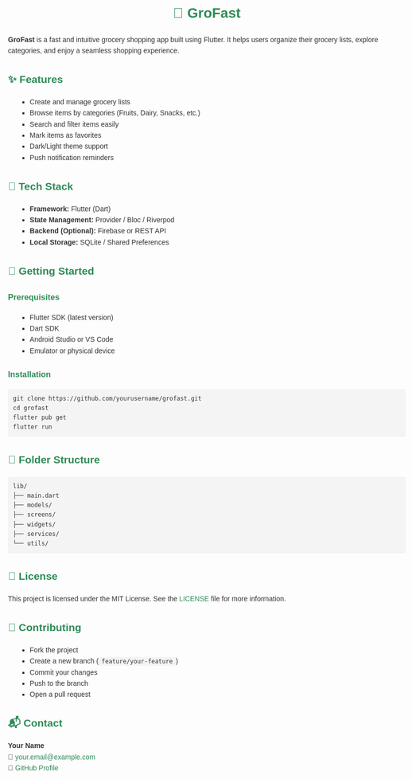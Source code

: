 <!DOCTYPE html>
<html lang="en">
<head>
  <meta charset="UTF-8">
  <title>GroFast - Flutter Grocery App</title>
  <style>
    body {
      font-family: Arial, sans-serif;
      line-height: 1.6;
      max-width: 800px;
      margin: auto;
      padding: 20px;
      color: #333;
    }
    h1, h2, h3 {
      color: #2E8B57;
    }
    code {
      background-color: #f4f4f4;
      padding: 2px 6px;
      border-radius: 4px;
      font-family: monospace;
    }
    pre {
      background-color: #f4f4f4;
      padding: 10px;
      overflow: auto;
      border-radius: 4px;
    }
    ul {
      list-style-type: square;
      margin-left: 20px;
    }
    a {
      color: #2E8B57;
      text-decoration: none;
    }
    a:hover {
      text-decoration: underline;
    }
  </style>
</head>
<body>
<center>
  <h1>🛒 GroFast</h1>
</center>

  <p><strong>GroFast</strong> is a fast and intuitive grocery shopping app built using Flutter. It helps users organize their grocery lists, explore categories, and enjoy a seamless shopping experience.</p>

  <h2>✨ Features</h2>
  <ul>
    <li>Create and manage grocery lists</li>
    <li>Browse items by categories (Fruits, Dairy, Snacks, etc.)</li>
    <li>Search and filter items easily</li>
    <li>Mark items as favorites</li>
    <li>Dark/Light theme support</li>
    <li>Push notification reminders</li>
  </ul>

  <h2>🧰 Tech Stack</h2>
  <ul>
    <li><strong>Framework:</strong> Flutter (Dart)</li>
    <li><strong>State Management:</strong> Provider / Bloc / Riverpod</li>
    <li><strong>Backend (Optional):</strong> Firebase or REST API</li>
    <li><strong>Local Storage:</strong> SQLite / Shared Preferences</li>
  </ul>

  <h2>🚀 Getting Started</h2>

  <h3>Prerequisites</h3>
  <ul>
    <li>Flutter SDK (latest version)</li>
    <li>Dart SDK</li>
    <li>Android Studio or VS Code</li>
    <li>Emulator or physical device</li>
  </ul>

  <h3>Installation</h3>
  <pre><code>git clone https://github.com/yourusername/grofast.git
cd grofast
flutter pub get
flutter run</code></pre>

  <h2>📁 Folder Structure</h2>
  <pre><code>lib/
├── main.dart
├── models/
├── screens/
├── widgets/
├── services/
└── utils/
</code></pre>

  <h2>📄 License</h2>
  <p>This project is licensed under the MIT License. See the <a href="#">LICENSE</a> file for more information.</p>

  <h2>🤝 Contributing</h2>
  <ul>
    <li>Fork the project</li>
    <li>Create a new branch (<code>feature/your-feature</code>)</li>
    <li>Commit your changes</li>
    <li>Push to the branch</li>
    <li>Open a pull request</li>
  </ul>

  <h2>📬 Contact</h2>
  <p><strong>Your Name</strong><br>
  📧 <a href="mailto:your.email@example.com">your.email@example.com</a><br>
  🔗 <a href="https://github.com/yourusername" target="_blank">GitHub Profile</a></p>

</body>
</html>
